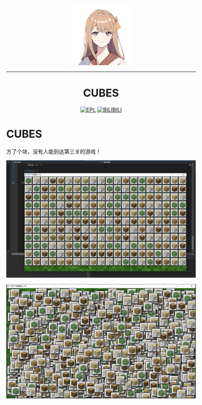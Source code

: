 <div align="center">
    <img width="160" src="image/CUBES_MA_x1000.png" alt="logo"></br>

----
<h1>CUBES</h1>

[![EPL](https://img.shields.io/badge/EPL-5.9X-FF0000)](http://www.eyuyan.com/)
[![BILIBILI](https://img.shields.io/badge/BILIBILI-WuXiaoMu-08a7dc)](https://space.bilibili.com/323611141)
</div>








# CUBES

方了个块，没有人能到达第三关的游戏！

![test01](/image/test/01.png)

![test01](/image/test/02.png)

